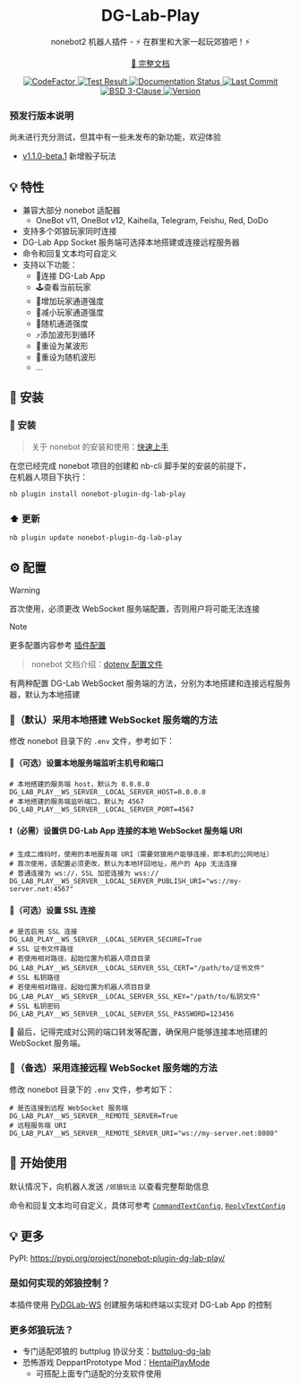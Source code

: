 <h1 align="center">
  DG-Lab-Play
</h1>

<p align="center">
  nonebot2 机器人插件 - ⚡ 在群里和大家一起玩郊狼吧！⚡
</p>

<p align="center">
  <a href="https://dg-lab-play.readthedocs.io">📖 完整文档</a>
</p>

<p align="center">
  <a href="https://www.codefactor.io/repository/github/ljzd-pro/nonebot-plugin-dg-lab-play">
    <img src="https://www.codefactor.io/repository/github/ljzd-pro/nonebot-plugin-dg-lab-play/badge" alt="CodeFactor" />
  </a>

  <a href="https://github.com/Ljzd-PRO/nonebot-plugin-dg-lab-play/actions/workflows/plugin-test.yml" target="_blank">
    <img alt="Test Result" src="https://img.shields.io/github/actions/workflow/status/Ljzd-PRO/nonebot-plugin-dg-lab-play/plugin-test.yml">
  </a>

  <a href='https://dg-lab-play.readthedocs.io/'>
    <img src='https://readthedocs.org/projects/dg-lab-play/badge/?version=latest' alt='Documentation Status' />
  </a>

  <a href="https://github.com/Ljzd-PRO/nonebot-plugin-dg-lab-play/activity">
    <img src="https://img.shields.io/github/last-commit/Ljzd-PRO/nonebot-plugin-dg-lab-play/master" alt="Last Commit"/>
  </a>

  <a href="./LICENSE">
    <img src="https://img.shields.io/github/license/Ljzd-PRO/nonebot-plugin-dg-lab-play" alt="BSD 3-Clause"/>
  </a>

  <a href="https://pypi.org/project/nonebot-plugin-dg-lab-play" target="_blank">
    <img src="https://img.shields.io/github/v/release/Ljzd-PRO/nonebot-plugin-dg-lab-play?logo=python" alt="Version">
  </a>
</p>

### 预发行版本说明

尚未进行充分测试，但其中有一些未发布的新功能，欢迎体验

- [v1.1.0-beta.1](https://github.com/Ljzd-PRO/nonebot-plugin-dg-lab-play/releases/tag/v1.1.0-beta.1)
  新增骰子玩法

## 💡 特性

- 兼容大部分 nonebot 适配器
  - OneBot v11, OneBot v12, Kaiheila, Telegram, Feishu, Red, DoDo
- 支持多个郊狼玩家同时连接
- DG-Lab App Socket 服务端可选择本地搭建或连接远程服务器
- 命令和回复文本均可自定义
- 支持以下功能：
    - 📲连接 DG-Lab App
    - 🕹️查看当前玩家
    - 🔺增加玩家通道强度
    - 🔻减小玩家通道强度
    - 🎲随机通道强度
    - ⤴️添加波形到循环
    - 🔄️重设为某波形
    - 🎲重设为随机波形
    - ...

## 🔨 安装

### 🔨 安装

> 关于 nonebot 的安装和使用：[快速上手](https://nonebot.dev/docs/2.3.0/quick-start)

在您已经完成 nonebot 项目的创建和 nb-cli 脚手架的安装的前提下，\
在机器人项目下执行：

```bash
nb plugin install nonebot-plugin-dg-lab-play
```

### ⬆️ 更新

```bash
nb plugin update nonebot-plugin-dg-lab-play
```

## ⚙️ 配置

> [!Warning]
> 首次使用，必须更改 WebSocket 服务端配置，否则用户将可能无法连接

> [!Note]
> 更多配置内容参考 [插件配置](https://dg-lab-play.readthedocs.io/zh-cn/latest/config/guide/)

> nonebot 文档介绍：[dotenv 配置文件](https://nonebot.dev/docs/2.3.0/appendices/config#dotenv-%E9%85%8D%E7%BD%AE%E6%96%87%E4%BB%B6)

有两种配置 DG-Lab WebSocket 服务端的方法，分别为本地搭建和连接远程服务器，默认为本地搭建

### 📌（默认）采用本地搭建 WebSocket 服务端的方法

修改 nonebot 目录下的 `.env` 文件，参考如下：

#### 🔗（可选）设置本地服务端监听主机号和端口
```dotenv
# 本地搭建的服务端 host，默认为 0.0.0.0
DG_LAB_PLAY__WS_SERVER__LOCAL_SERVER_HOST=0.0.0.0
# 本地搭建的服务端监听端口，默认为 4567
DG_LAB_PLAY__WS_SERVER__LOCAL_SERVER_PORT=4567
```

#### ❗（必需）设置供 DG-Lab App 连接的本地 WebSocket 服务端 URI

```dotenv
# 生成二维码时，使用的本地服务端 URI（需要郊狼用户能够连接，即本机的公网地址）
# 首次使用，该配置必须更改，默认为本地环回地址，用户的 App 无法连接
# 普通连接为 ws://，SSL 加密连接为 wss://
DG_LAB_PLAY__WS_SERVER__LOCAL_SERVER_PUBLISH_URI="ws://my-server.net:4567"
```

#### 🔐（可选）设置 SSL 连接

```dotenv
# 是否启用 SSL 连接
DG_LAB_PLAY__WS_SERVER__LOCAL_SERVER_SECURE=True
# SSL 证书文件路径
# 若使用相对路径，起始位置为机器人项目目录
DG_LAB_PLAY__WS_SERVER__LOCAL_SERVER_SSL_CERT="/path/to/证书文件"
# SSL 私钥路径
# 若使用相对路径，起始位置为机器人项目目录
DG_LAB_PLAY__WS_SERVER__LOCAL_SERVER_SSL_KEY="/path/to/私钥文件"
# SSL 私钥密码
DG_LAB_PLAY__WS_SERVER__LOCAL_SERVER_SSL_PASSWORD=123456
```

📡 最后，记得完成对公网的端口转发等配置，确保用户能够连接本地搭建的 WebSocket 服务端。

### 📌（备选）采用连接远程 WebSocket 服务端的方法

修改 nonebot 目录下的 `.env` 文件，参考如下：

```dotenv
# 是否连接到远程 WebSocket 服务端
DG_LAB_PLAY__WS_SERVER__REMOTE_SERVER=True
# 远程服务端 URI
DG_LAB_PLAY__WS_SERVER__REMOTE_SERVER_URI="ws://my-server.net:8080"
```

## 🎉 开始使用

默认情况下，向机器人发送 `/郊狼玩法` 以查看完整帮助信息

命令和回复文本均可自定义，具体可参考
[`CommandTextConfig`](https://dg-lab-play.readthedocs.io/zh-cn/latest/config/command-text/#nonebot_plugin_dg_lab_play.config.CommandTextConfig), 
[`ReplyTextConfig`](https://dg-lab-play.readthedocs.io/zh-cn/latest/config/reply-text/#nonebot_plugin_dg_lab_play.config.ReplyTextConfig)

## 💡 更多

PyPI: https://pypi.org/project/nonebot-plugin-dg-lab-play/

### 是如何实现的郊狼控制？

本插件使用 [PyDGLab-WS](https://github.com/Ljzd-PRO/PyDGLab-WS) 创建服务端和终端以实现对 DG-Lab App 的控制

### 更多郊狼玩法？

- 专门适配郊狼的 buttplug 协议分支：[buttplug-dg-lab](https://github.com/Ljzd-PRO/buttplug-dg-lab)
- 恐怖游戏 DeppartPrototype Mod：[HentaiPlayMode](https://github.com/Ljzd-PRO/DeppartPrototypeHentaiPlayMod)
    - 可搭配上面专门适配的分支软件使用
